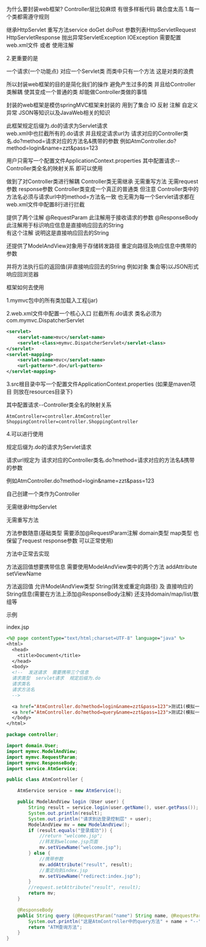 为什么要封装web框架?
Controller层比较麻烦   有很多样板代码  耦合度太高
1.每一个类都需遵守规则

继承HttpServlet
重写方法service  doGet  doPost
参数列表HttpServletRequest  HttpServletResponse
抛出异常ServletException  IOException
需要配置web.xml文件  或者  使用注解

2.更重要的是

一个请求(一个功能点)
对应一个Servlet类  而类中只有一个方法
这是对类的浪费

所以封装web框架的目的是简化我们的操作  避免产生过多的类
并且给Controller类解耦  使其变成一个普通的类  却能做Controller类做的事情

封装的web框架是模仿springMVC框架来封装的
用到了集合  IO  反射  注解  自定义异常  JSON等知识以及JavaWeb相关的知识

此框架规定后缀为.do的请求为Servlet请求  
web.xml中也拦截所有的.do请求
并且规定请求url为  请求对应的Controller类名.do?method=请求对应的方法名&携带的参数
例如AtmController.do?method=login&name=zzt&pass=123

用户只需写一个配置文件ApplicationContext.properties
其中配置请求--Controller类全名的映射关系
即可以使用

做到了对Controller类进行解耦
Controller类无需继承  无需重写方法  无需request参数  response参数
Controller类变成一个真正的普通类
但注意  Controller类中的方法名必须与请求url中的method=方法名一致
也无需为每一个Servlet请求都在web.xml文件中配置8行进行拦截

提供了两个注解
@RequestParam  此注解用于接收请求的参数
@ResponseBody  此注解用于标识响应信息是直接响应回去的String  
有这个注解  说明这是直接响应回去的String

还提供了ModelAndView对象用于存储转发路径  重定向路径及响应信息中携带的参数

并将方法执行后的返回值(非直接响应回去的String  例如对象  集合等)以JSON形式响应回浏览器


框架如何去使用

1.mymvc包中的所有类加载入工程(jar)

2.web.xml文件中配置一个核心入口  拦截所有.do请求  类名必须为com.mymvc.DispatcherServlet

```xml
<servlet>
    <servlet-name>mvc</servlet-name>
    <servlet-class>mymvc.DispatcherServlet</servlet-class>
</servlet>
<servlet-mapping>
    <servlet-name>mvc</servlet-name>
    <url-pattern>*.do</url-pattern>
</servlet-mapping>
```

3.src根目录中写一个配置文件ApplicationContext.properties
(如果是maven项目  则放在resources目录下)

其中配置请求--Controller类全名的映射关系

```properties
AtmController=controller.AtmController
ShoppingController=controller.ShoppingController
```

4.可以进行使用  

规定后缀为.do的请求为Servlet请求  

请求url规定为  请求对应的Controller类名.do?method=请求对应的方法名&携带的参数

例如AtmController.do?method=login&name=zzt&pass=123

自己创建一个类作为Controller

无需继承HttpServlet

无需重写方法  

方法参数随意(基础类型  需要添加@RequestParam注解  domain类型  map类型  也保留了request response参数  可以正常使用)

方法中正常去实现

方法返回值想要携带信息  需要使用ModelAndView类中的两个方法  addAttribute  setViewName

方法返回值  允许ModelAndView类型  String(转发或重定向路径)  及  直接响应的String信息(需要在方法上添加@ResponseBody注解)  还支持domain/map/list/数组等



示例

index.jsp

```jsp
<%@ page contentType="text/html;charset=UTF-8" language="java" %>
<html>
  <head>
    <title>Document</title>
  </head>
  <body>
  <!--  发送请求  需要携带三个信息
  请求类型  servlet请求  规定后缀为.do
  请求类名
  请求方法名
  -->

  <a href="AtmController.do?method=login&name=zzt&pass=123">测试1(模拟一个ATM的登录)</a><br>
  <a href="AtmController.do?method=query&name=zzt&pass=123">测试2(模拟一个ATM的查询余额)</a><br>
  </body>
</html>
```



```java
package controller;

import domain.User;
import mymvc.ModelAndView;
import mymvc.RequestParam;
import mymvc.ResponseBody;
import service.AtmService;

public class AtmController {

    AtmService service = new AtmService();

    public ModelAndView login (User user) {
        String result = service.login(user.getName(), user.getPass());
        System.out.println(result);
        System.out.println("请求到达登录控制层" + user);
        ModelAndView mv = new ModelAndView();
        if (result.equals("登录成功")) {
            //return "welcome.jsp";
            //转发到welcome.jsp页面
            mv.setViewName("welcome.jsp");
        } else {
            //携带参数
            mv.addAttribute("result", result);
            //重定向到index.jsp
            mv.setViewName("redirect:index.jsp");
        }
        //request.setAttribute("result", result);
        return mv;
    }

    @ResponseBody
    public String query (@RequestParam("name") String name, @RequestParam("pass") String pass) {
        System.out.println("这是AtmController中的query方法" + name + "--" + pass);
        return "ATM查询方法";
    }
}
```